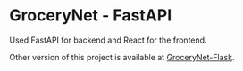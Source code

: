 # GroceryNet - FastAPI

Used FastAPI for backend and React for the frontend.

Other version of this project is available at [GroceryNet-Flask](https://github.com/Sarthaksource/GroceryNet-Flask).